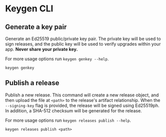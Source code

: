 # Keygen CLI

## Generate a key pair

Generate an Ed25519 public/private key pair. The private key will be used to
sign releases, and the public key will be used to verify upgrades within your
app. **Never share your private key.**

For more usage options run `keygen genkey --help`.

```
keygen genkey
```

## Publish a release

Publish a new release. This command will create a new release object, and then
upload the file at `<path>` to the release's artifact relationship. When the
`--signing-key` flag is provided, the release will be signed using Ed25519ph.
In addition, a SHA-512 checksum will be generated for the release.

For more usage options run `keygen releases publish --help`.

```
keygen releases publish <path>
```
